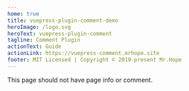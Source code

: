 ```yaml
---
home: true
title: vuepress-plugin-comment-demo
heroImage: /logo.svg
heroText: vuepress-plugin-comment
tagline: Comment Plugin
actionText: Guide
actionLink: https://vuepress-comment.mrhope.site
footer: MIT Licensed | Copyright © 2019-present Mr.Hope
---
```


This page should not have page info or comment.
